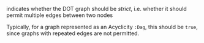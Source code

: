 indicates whether the DOT graph should be _strict_, i.e. whether it should permit multiple edges between two
nodes

Typically, for a graph represented as an Acyclicity `:Dag`, this should be `true`, since graphs with repeated
edges are not permitted.
